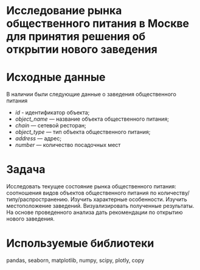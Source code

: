 # **Исследование рынка общественного питания в Москве для принятия решения об открытии нового заведения**

# **Исходные данные**

В наличии были следующие данные о заведения общественного питания

- *id* - идентификатор объекта;
- *object_name* — название объекта общественного питания;
- *chain* — сетевой ресторан;
- *object_type* — тип объекта общественного питания;
- *address* — адрес;
- *number* — количество посадочных мест

# **Задача**
Исследовать текущее состояние рынка общественного питания: соотношения видов объектов общественного питания по количеству/типу/распространению. 
Изучить характерные особенности. Изучить местоположение заведений. Визуализировать полученные результаты. 
На основе проведенного анализа дать рекомендации по открытию нового заведения.

# **Используемые библиотеки**
pandas, seaborn, matplotlib, numpy, scipy, plotly, copy
